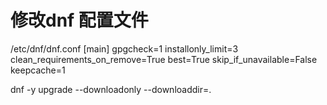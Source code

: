 # 修改dnf 配置文件
/etc/dnf/dnf.conf
[main]
gpgcheck=1
installonly_limit=3
clean_requirements_on_remove=True
best=True
skip_if_unavailable=False
keepcache=1


dnf -y upgrade --downloadonly --downloaddir=.